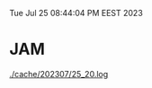 Tue Jul 25 08:44:04 PM EEST 2023
# JAM
<a href='./cache/202307/25_20.log'>./cache/202307/25_20.log</a>

